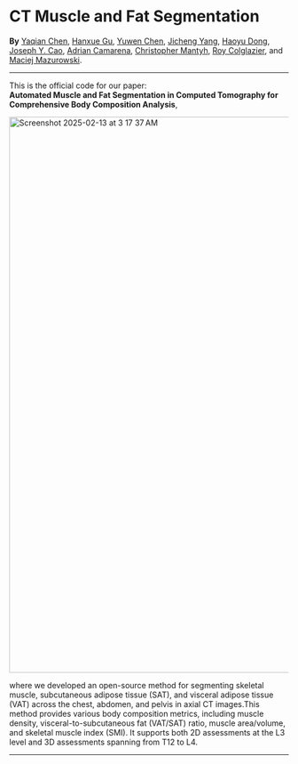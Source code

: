# CT Muscle and Fat Segmentation

**By** [Yaqian Chen](https://scholar.google.com/citations?user=iegKFuQAAAAJ&hl=en), [Hanxue Gu](https://scholar.google.com/citations?user=aGjCpQUAAAAJ&hl=en&oi=ao), [Yuwen Chen](https://scholar.google.com/citations?user=61s49p0AAAAJ&hl=en&oi=ao), [Jicheng Yang](https://scholar.google.com/citations?user=jGv3bRUAAAAJ&hl=en&oi=ao), [Haoyu Dong](https://scholar.google.com/citations?user=eZVEUCIAAAAJ&hl=en&oi=ao), [Joseph Y. Cao](#), [Adrian Camarena](#), [Christopher Mantyh](#), [Roy Colglazier](#), and [Maciej Mazurowski](https://scholar.google.com/citations?user=HlxjJPQAAAAJ&hl=en&oi=ao).
***
This is the official code for our paper:  
**Automated Muscle and Fat Segmentation in Computed Tomography for Comprehensive Body Composition Analysis**, 

<img width="1000" alt="Screenshot 2025-02-13 at 3 17 37 AM" src="https://github.com/user-attachments/assets/6a5db7af-a005-4779-82e3-4d5242ba12d1" />

where we developed an open-source method for segmenting skeletal muscle, subcutaneous adipose tissue (SAT), and visceral adipose tissue (VAT) across the chest, abdomen, and pelvis in axial CT images.This method provides various body composition metrics, including muscle density, visceral-to-subcutaneous fat (VAT/SAT) ratio, muscle area/volume, and skeletal muscle index (SMI). It supports both 2D assessments at the L3 level and 3D assessments spanning from T12 to L4.
***
